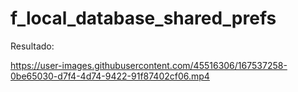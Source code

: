 # f_local_database_shared_prefs


Resultado:

https://user-images.githubusercontent.com/45516306/167537258-0be65030-d7f4-4d74-9422-91f87402cf06.mp4


